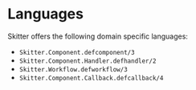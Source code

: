 # Languages

Skitter offers the following domain specific languages:

* `Skitter.Component.defcomponent/3`
* `Skitter.Component.Handler.defhandler/2`
* `Skitter.Workflow.defworkflow/3`
* `Skitter.Component.Callback.defcallback/4`
